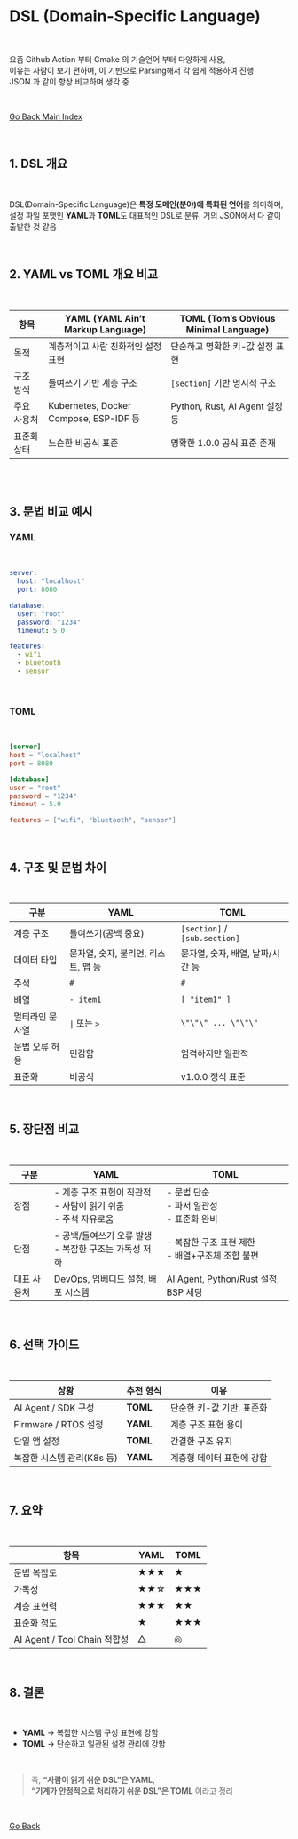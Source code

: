 # DSL (Domain-Specific Language)

</br>

요즘 Github Action 부터 Cmake 의 기술언어 부터 다양하게 사용,        
이유는 사람이 보기 편하며, 이 기반으로 Parsing해서 각 쉽게 적용하여 진행        
JSON 과 같이 항상 비교하며 생각 중    

</br>

[Go Back Main Index](index.md)

</br>

## 1. DSL 개요

</br>

DSL(Domain-Specific Language)은 **특정 도메인(분야)에 특화된 언어**를 의미하며,  
설정 파일 포맷인 **YAML**과 **TOML**도 대표적인 DSL로 분류.
거의 JSON에서 다 같이 출발한 것 같음   



</br>

## 2. YAML vs TOML 개요 비교

</br>


| 항목 | **YAML (YAML Ain’t Markup Language)** | **TOML (Tom’s Obvious Minimal Language)** |
|------|----------------------------------------|--------------------------------------------|
| 목적 | 계층적이고 사람 친화적인 설정 표현 | 단순하고 명확한 키-값 설정 표현 |
| 구조 방식 | 들여쓰기 기반 계층 구조 | `[section]` 기반 명시적 구조 |
| 주요 사용처 | Kubernetes, Docker Compose, ESP-IDF 등 | Python, Rust, AI Agent 설정 등 |
| 표준화 상태 | 느슨한 비공식 표준 | 명확한 1.0.0 공식 표준 존재 |


</br>

</br>

## 3. 문법 비교 예시

### YAML


</br>

```yaml
server:
  host: "localhost"
  port: 8080

database:
  user: "root"
  password: "1234"
  timeout: 5.0

features:
  - wifi
  - bluetooth
  - sensor
```

</br>

### TOML


</br>

```toml
[server]
host = "localhost"
port = 8080

[database]
user = "root"
password = "1234"
timeout = 5.0

features = ["wifi", "bluetooth", "sensor"]
```

</br>



## 4. 구조 및 문법 차이


</br>

| 구분 | YAML | TOML |
|------|------|------|
| 계층 구조 | 들여쓰기(공백 중요) | `[section]` / `[sub.section]` |
| 데이터 타입 | 문자열, 숫자, 불리언, 리스트, 맵 등 | 문자열, 숫자, 배열, 날짜/시간 등 |
| 주석 | `#` | `#` |
| 배열 | `- item1` | `[ "item1" ]` |
| 멀티라인 문자열 | `\|` 또는 `>` | `\"\"\" ... \"\"\"` |
| 문법 오류 허용 | 민감함 | 엄격하지만 일관적 |
| 표준화 | 비공식 | v1.0.0 정식 표준 |


</br>

## 5. 장단점 비교


</br>

| 구분 | **YAML** | **TOML** |
|------|-----------|-----------|
| 장점 | - 계층 구조 표현이 직관적<br>- 사람이 읽기 쉬움<br>- 주석 자유로움 | - 문법 단순<br>- 파서 일관성<br>- 표준화 완비 |
| 단점 | - 공백/들여쓰기 오류 발생<br>- 복잡한 구조는 가독성 저하 | - 복잡한 구조 표현 제한<br>- 배열+구조체 조합 불편 |
| 대표 사용처 | DevOps, 임베디드 설정, 배포 시스템 | AI Agent, Python/Rust 설정, BSP 세팅 |



</br>

## 6. 선택 가이드


</br>

| 상황 | 추천 형식 | 이유 |
|------|------------|------|
| AI Agent / SDK 구성 | **TOML** | 단순한 키-값 기반, 표준화 |
| Firmware / RTOS 설정 | **YAML** | 계층 구조 표현 용이 |
| 단일 앱 설정 | **TOML** | 간결한 구조 유지 |
| 복잡한 시스템 관리(K8s 등) | **YAML** | 계층형 데이터 표현에 강함 |


</br>

## 7. 요약


</br>

| 항목 | YAML | TOML |
|------|------|------|
| 문법 복잡도 | ★★★ | ★ |
| 가독성 | ★★☆ | ★★★ |
| 계층 표현력 | ★★★ | ★★ |
| 표준화 정도 | ★ | ★★★ |
| AI Agent / Tool Chain 적합성 | △ | ◎ |


</br>

## 8. 결론


</br>

- **YAML** → 복잡한 시스템 구성 표현에 강함  
- **TOML** → 단순하고 일관된 설정 관리에 강함  


</br>

> 즉, **“사람이 읽기 쉬운 DSL”은 YAML**,  
> **“기계가 안정적으로 처리하기 쉬운 DSL”은 TOML** 이라고 정리


</br>

[Go Back](./index.md)        